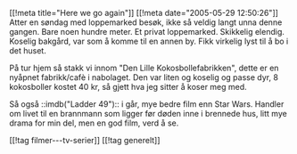 [[!meta  title="Here we go again"]]
[[!meta  date="2005-05-29 12:50:26"]]
Atter en søndag med loppemarked besøk, ikke så veldig langt unna denne gangen. Bare noen hundre meter. Et privat loppemarked. Skikkelig elendig. Koselig bakgård, var som å komme til en annen by. Fikk virkelig lyst til å bo i det huset.

På tur hjem så stakk vi innom "Den Lille Kokosbollefabrikken", dette er en nyåpnet fabrikk/cafè i nabolaget. Den var liten og koselig og passe dyr, 8 kokosboller kostet 40 kr, så gjett hva jeg sitter å koser meg med.

Så også ::imdb("Ladder 49"):: i går, mye bedre film enn Star Wars. Handler om livet til en brannmann som ligger før døden inne i brennede hus, litt mye drama for min del, men en god film, verd å se.

[[!tag  filmer---tv-serier]]
[[!tag  generelt]]